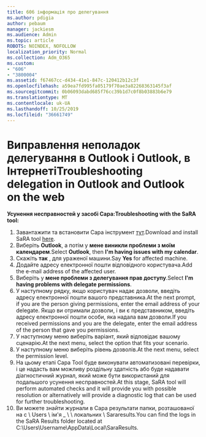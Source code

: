 ```yaml
---
title: 606 інформація про делегування
ms.author: pdigia
author: pebaum
manager: jackiesm
ms.audience: Admin
ms.topic: article
ROBOTS: NOINDEX, NOFOLLOW
localization_priority: Normal
ms.collection: Adm_O365
ms.custom:
- "606"
- "3800004"
ms.assetid: f67467cc-d434-41e1-847c-120412b12c3f
ms.openlocfilehash: a59ea7fd995fa05179f70ae3a82268363145f3af
ms.sourcegitcommit: 0b06093dabd685f76cc39b1d7c0f8b03883b6e79
ms.translationtype: MT
ms.contentlocale: uk-UA
ms.lasthandoff: 10/25/2019
ms.locfileid: "36661749"
---
```

# <a name="troubleshooting-delegation-in-outlook-and-outlook-on-the-web"></a><span data-ttu-id="60058-102">Виправлення неполадок делегування в Outlook і Outlook, в Інтернеті</span><span class="sxs-lookup"><span data-stu-id="60058-102">Troubleshooting delegation in Outlook and Outlook on the web</span></span>

<span data-ttu-id="60058-103">**Усунення несправностей у засобі Сара:**</span><span class="sxs-lookup"><span data-stu-id="60058-103">**Troubleshooting with the SaRA tool:**</span></span>

1. <span data-ttu-id="60058-104">Завантажити та встановити Сара інструмент [тут](https://aka.ms/SaRA-SkypeForBusinessSignIn).</span><span class="sxs-lookup"><span data-stu-id="60058-104">Download and install SaRA tool [here](https://aka.ms/SaRA-SkypeForBusinessSignIn).</span></span>
1. <span data-ttu-id="60058-105">Виберіть **Outlook**, а потім у **мене виникли проблеми з моїм календарем**.</span><span class="sxs-lookup"><span data-stu-id="60058-105">Select **Outlook**, then **I'm having issues with my calendar**.</span></span>
1. <span data-ttu-id="60058-106">Скажіть **так** , для ураженої машини.</span><span class="sxs-lookup"><span data-stu-id="60058-106">Say **Yes** for affected machine.</span></span>
1. <span data-ttu-id="60058-107">Додайте адресу електронної пошти відповідного користувача.</span><span class="sxs-lookup"><span data-stu-id="60058-107">Add the e-mail address of the affected user.</span></span>
1. <span data-ttu-id="60058-108">Виберіть у **мене проблеми з делегування прав доступу**.</span><span class="sxs-lookup"><span data-stu-id="60058-108">Select **I'm having problems with delegate permissions**.</span></span>
1. <span data-ttu-id="60058-109">У наступному рядку, якщо користувач надає дозволи, введіть адресу електронної пошти вашого представника.</span><span class="sxs-lookup"><span data-stu-id="60058-109">At the next prompt, if you are the person giving permissions, enter the email address of your delegate.</span></span> <span data-ttu-id="60058-110">Якщо ви отримали дозволи, і ви є представником, введіть адресу електронної пошти особи, яка надала вам дозволи.</span><span class="sxs-lookup"><span data-stu-id="60058-110">If you received permissions and you are the delegate, enter the email address of the person that gave you permissions.</span></span>
1. <span data-ttu-id="60058-111">У наступному меню виберіть варіант, який відповідає вашому сценарію.</span><span class="sxs-lookup"><span data-stu-id="60058-111">At the next menu, select the option that fits your scenario.</span></span>
1. <span data-ttu-id="60058-112">У наступному меню виберіть рівень дозволів.</span><span class="sxs-lookup"><span data-stu-id="60058-112">At the next menu, select the permission level.</span></span>
1. <span data-ttu-id="60058-113">На цьому етапі Сара Tool буде виконувати автоматизовані перевірки, і це надасть вам можливу роздільну здатність або буде надавати діагностичний журнал, який може бути використаний для подальшого усунення несправностей.</span><span class="sxs-lookup"><span data-stu-id="60058-113">At this stage, SaRA tool will perform automated checks and it will provide you with possible resolution or alternatively will provide a diagnostic log that can be used for further troubleshooting.</span></span>
1. <span data-ttu-id="60058-114">Ви можете знайти журнали в Сара результати папки, розташованої на c \ Users \ ім'я _ \ \ локальних \ Sararesults.</span><span class="sxs-lookup"><span data-stu-id="60058-114">You can find the logs in the SaRA Results folder located at C:\Users\Username\AppData\Local\SaraResults.</span></span>
